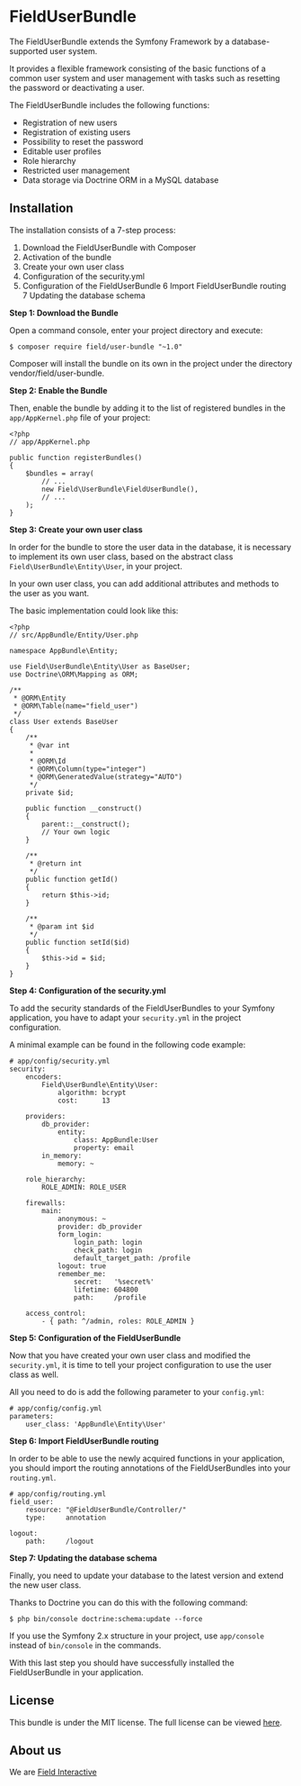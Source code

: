 FieldUserBundle
=============

The FieldUserBundle extends the Symfony Framework by a database-supported user system.

It provides a flexible framework consisting of the basic functions of a common user system and user management with tasks such as resetting the password or deactivating a user.

The FieldUserBundle includes the following functions:

- Registration of new users
- Registration of existing users
- Possibility to reset the password
- Editable user profiles
- Role hierarchy
- Restricted user management
- Data storage via Doctrine ORM in a MySQL database

Installation
------------

The installation consists of a 7-step process:

1.  Download the FieldUserBundle with Composer
2.  Activation of the bundle
3.  Create your own user class
4.  Configuration of the security.yml
5.  Configuration of the FieldUserBundle
6   Import FieldUserBundle routing
7   Updating the database schema

**Step 1: Download the Bundle**

Open a command console, enter your project directory and execute:

```
$ composer require field/user-bundle "~1.0"
```

Composer will install the bundle on its own in the project under the directory vendor/field/user-bundle.

**Step 2: Enable the Bundle**

Then, enable the bundle by adding it to the list of registered bundles
in the `app/AppKernel.php` file of your project:

```
<?php
// app/AppKernel.php

public function registerBundles()
{
    $bundles = array(
        // ...
        new Field\UserBundle\FieldUserBundle(),
        // ...
    );
}
```

**Step 3: Create your own user class**

In order for the bundle to store the user data in the database, it is necessary to implement its own user class, based on the abstract class `Field\UserBundle\Entity\User`, in your project.

In your own user class, you can add additional attributes and methods to the user as you want.

The basic implementation could look like this:
 
```
<?php
// src/AppBundle/Entity/User.php

namespace AppBundle\Entity;

use Field\UserBundle\Entity\User as BaseUser;
use Doctrine\ORM\Mapping as ORM;

/**
 * @ORM\Entity
 * @ORM\Table(name="field_user")
 */
class User extends BaseUser
{
    /**
     * @var int
     *
     * @ORM\Id
     * @ORM\Column(type="integer")
     * @ORM\GeneratedValue(strategy="AUTO")
     */
    private $id;

    public function __construct()
    {
        parent::__construct();
        // Your own logic
    }

    /**
     * @return int
     */
    public function getId()
    {
        return $this->id;
    }

    /**
     * @param int $id
     */
    public function setId($id)
    {
        $this->id = $id;
    }
}
```

**Step 4: Configuration of the security.yml**

To add the security standards of the FieldUserBundles to your Symfony application, you have to adapt your `security.yml` in the project configuration.

A minimal example can be found in the following code example:

```
# app/config/security.yml
security:
    encoders:
        Field\UserBundle\Entity\User:
            algorithm: bcrypt
            cost:      13

    providers:
        db_provider:
            entity:
                class: AppBundle:User
                property: email
        in_memory:
            memory: ~

    role_hierarchy:
        ROLE_ADMIN: ROLE_USER

    firewalls:
        main:
            anonymous: ~
            provider: db_provider
            form_login:
                login_path: login
                check_path: login
                default_target_path: /profile
            logout: true
            remember_me:
                secret:   '%secret%'
                lifetime: 604800
                path:     /profile

    access_control:
        - { path: ^/admin, roles: ROLE_ADMIN }
```

**Step 5: Configuration of the FieldUserBundle**

Now that you have created your own user class and modified the `security.yml`, it is time to tell your project configuration to use the user class as well.

All you need to do is add the following parameter to your `config.yml`:

```
# app/config/config.yml
parameters:
    user_class: 'AppBundle\Entity\User'
```

**Step 6: Import FieldUserBundle routing**

In order to be able to use the newly acquired functions in your application, you should import the routing annotations of the FieldUserBundles into your `routing.yml`.

```
# app/config/routing.yml
field_user:
    resource: "@FieldUserBundle/Controller/"
    type:     annotation
    
logout:
    path:     /logout
```

**Step 7: Updating the database schema**
 
Finally, you need to update your database to the latest version and extend the new user class.

Thanks to Doctrine you can do this with the following command:

```
$ php bin/console doctrine:schema:update --force
```

If you use the Symfony 2.x structure in your project, use `app/console` instead of `bin/console` in the commands.

With this last step you should have successfully installed the FieldUserBundle in your application.

License
-------

This bundle is under the MIT license. The full license can be viewed [here](LICENSE).

About us
-----

We are [Field Interactive](https://www.field-interactive.com/)